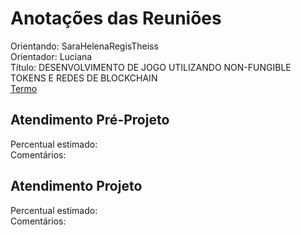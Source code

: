 # Anotações das Reuniões

Orientando: SaraHelenaRegisTheiss  
Orientador: Luciana  
Título: DESENVOLVIMENTO DE JOGO UTILIZANDO NON-FUNGIBLE TOKENS E REDES DE BLOCKCHAIN  
[Termo](SaraHelenaRegisTheiss_Termo.pdf "Termo")  

## Atendimento Pré-Projeto

Percentual estimado:  
Comentários:  

## Atendimento Projeto

Percentual estimado:  
Comentários:  
